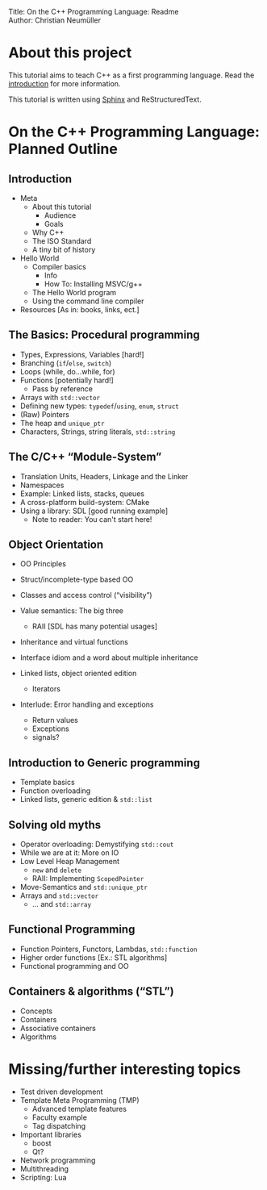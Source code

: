 Title: On the C++ Programming Language: Readme  
Author: Christian Neumüller  

# About this project


This tutorial aims to teach C++ as a first programming language.
Read the [introduction][] for more information.

This tutorial is written using [Sphinx][] and ReStructuredText.

[introduction]: intro.rst
[Sphinx]: http://sphinx-doc.org/

# On the C++ Programming Language: Planned Outline

## Introduction
* Meta
  + About this tutorial
    - Audience
    - Goals
  + Why C++
  + The ISO Standard
  + A tiny bit of history
* Hello World
  + Compiler basics
    - Info
    - How To: Installing MSVC/g++
  + The Hello World program
  + Using the command line compiler
* Resources [As in: books, links, ect.]

## The Basics: Procedural programming
* Types, Expressions, Variables [hard!]
* Branching (`if`/`else`, `switch`)
* Loops (while, do…while, for)
* Functions [potentially hard!]
  + Pass by reference
* Arrays with `std::vector`
* Defining new types: `typedef`/`using`, `enum`, `struct`
* (Raw) Pointers
* The heap and `unique_ptr`
* Characters, Strings, string literals, `std::string`

## The C/C++ “Module-System”
* Translation Units, Headers, Linkage and the Linker
* Namespaces
* Example: Linked lists, stacks, queues
* A cross-platform build-system: CMake
* Using a library: SDL [good running example]
  + Note to reader: You can't start here!

## Object Orientation
* OO Principles
* Struct/incomplete-type based OO
* Classes and access control (“visibility”)
* Value semantics: The big three
  + RAII [SDL has many potential usages]
* Inheritance and virtual functions
* Interface idiom and a word about multiple inheritance
* Linked lists, object oriented edition
  + Iterators

* Interlude: Error handling and exceptions
  + Return values
  + Exceptions
  + signals?


## Introduction to Generic programming
* Template basics
* Function overloading
* Linked lists, generic edition & `std::list`

## Solving old myths
* Operator overloading: Demystifying `std::cout`
* While we are at it: More on IO
* Low Level Heap Management
  + `new` and `delete`
  + RAII: Implementing `ScopedPointer`
* Move-Semantics and `std::unique_ptr`
* Arrays and `std::vector`
  + … and `std::array`

## Functional Programming
* Function Pointers, Functors, Lambdas, `std::function`
* Higher order functions [Ex.: STL algorithms]
* Functional programming and OO

## Containers & algorithms (“STL”)
* Concepts
* Containers
* Associative containers
* Algorithms


# Missing/further interesting topics
* Test driven development
* Template Meta Programming (TMP)
  + Advanced template features
  + Faculty example
  + Tag dispatching
* Important libraries
  + boost
  + Qt?
* Network programming
* Multithreading
* Scripting: Lua
